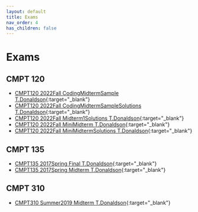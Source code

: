```yaml
--- 
layout: default 
title: Exams 
nav_order: 4 
has_children: false 
---
```

# Exams

## CMPT 120
- [CMPT120 2022Fall CodingMidtermSample T.Donaldson](./exams/CMPT%20120/CMPT120%202022Fall%20CodingMidtermSample%20T.Donaldson.pdf){:target="_blank"}
- [CMPT120 2022Fall CodingMidtermSampleSolutions T.Donaldson](./exams/CMPT%20120/CMPT120%202022Fall%20CodingMidtermSampleSolutions%20T.Donaldson.pdf){:target="_blank"}
- [CMPT120 2022Fall Midterm1Solutions T.Donaldson](./exams/CMPT%20120/CMPT120%202022Fall%20Midterm1Solutions%20T.Donaldson.pdf){:target="_blank"}
- [CMPT120 2022Fall MiniMidterm T.Donaldson](./exams/CMPT%20120/CMPT120%202022Fall%20MiniMidterm%20T.Donaldson.pdf){:target="_blank"}
- [CMPT120 2022Fall MiniMidtermSolutions T.Donaldson](./exams/CMPT%20120/CMPT120%202022Fall%20MiniMidtermSolutions%20T.Donaldson.pdf){:target="_blank"}

## CMPT 135
- [CMPT135 2017Spring Final T.Donaldson](./exams/CMPT%20135/CMPT135%202017Spring%20Final%20T.Donaldson.pdf){:target="_blank"}
- [CMPT135 2017Spring Midterm T.Donaldson](./exams/CMPT%20135/CMPT135%202017Spring%20Midterm%20T.Donaldson.pdf){:target="_blank"}

## CMPT 310
- [CMPT310 Summer2019 Midterm T.Donaldson](./exams/CMPT%20310/CMPT310%20Summer2019%20Midterm%20T.Donaldson.pdf){:target="_blank"}

